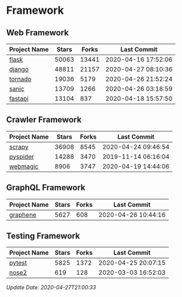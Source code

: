 # Framework

## Web Framework

| Project Name | Stars | Forks | Last Commit |
| ------------ | ----- | ----- | ----------- |
| [flask](https://github.com/pallets/flask) | 50063 | 13441 | 2020-04-16 17:52:06 |
| [django](https://github.com/django/django) | 48811 | 21157 | 2020-04-27 08:10:36 |
| [tornado](https://github.com/tornadoweb/tornado) | 19036 | 5179 | 2020-04-26 21:52:24 |
| [sanic](https://github.com/huge-success/sanic) | 13709 | 1266 | 2020-04-26 03:18:59 |
| [fastapi](https://github.com/tiangolo/fastapi) | 13104 | 837 | 2020-04-18 15:57:50 |

## Crawler Framework

| Project Name | Stars | Forks | Last Commit |
| ------------ | ----- | ----- | ----------- |
| [scrapy](https://github.com/scrapy/scrapy) | 36908 | 8545 | 2020-04-24 09:46:54 |
| [pyspider](https://github.com/binux/pyspider) | 14288 | 3470 | 2019-11-14 06:16:04 |
| [webmagic](https://github.com/code4craft/webmagic) | 8906 | 3747 | 2020-04-19 14:44:06 |

## GraphQL Framework

| Project Name | Stars | Forks | Last Commit |
| ------------ | ----- | ----- | ----------- |
| [graphene](https://github.com/graphql-python/graphene) | 5627 | 608 | 2020-04-26 10:44:16 |

## Testing Framework

| Project Name | Stars | Forks | Last Commit |
| ------------ | ----- | ----- | ----------- |
| [pytest](https://github.com/pytest-dev/pytest) | 5825 | 1372 | 2020-04-25 20:07:15 |
| [nose2](https://github.com/nose-devs/nose2) | 619 | 128 | 2020-03-03 16:52:03 |

*Update Date: 2020-04-27T21:00:33*